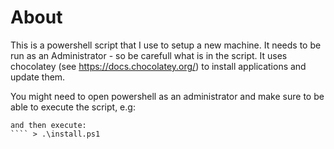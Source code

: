 About
==========

This is a powershell script that I use to setup a new machine. It needs to be run as an Administrator - so be carefull what is in the script.
It uses chocolatey (see https://docs.chocolatey.org/) to install applications and update them.

You might need to open powershell as an administrator and make sure to be able to execute the script, e.g:
```` > Set-ExecutionPolicy Bypass -Scope  CurrentUser
and then execute:
```` > .\install.ps1


